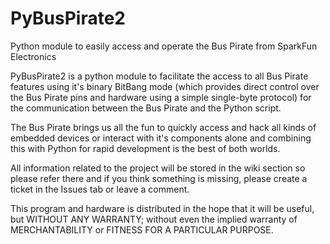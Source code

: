 PyBusPirate2
============

Python module to easily access and operate the Bus Pirate from SparkFun Electronics


PyBusPirate2 is a python module to facilitate the access to all Bus Pirate features using it's binary BitBang mode (which provides direct control over the Bus Pirate pins and hardware using a simple single-byte protocol) for the communication between the Bus Pirate and the Python script.

The Bus Pirate brings us all the fun to quickly access and hack all kinds of embedded devices or interact with it's components alone and combining this with Python for rapid development is the best of both worlds.

All information related to the project will be stored in the wiki section so please refer there and if you think something is missing, please create a ticket in the Issues tab or leave a comment.

This program and hardware is distributed in the hope that it will be useful, but WITHOUT ANY WARRANTY; without even the implied warranty of MERCHANTABILITY or FITNESS FOR A PARTICULAR PURPOSE.
